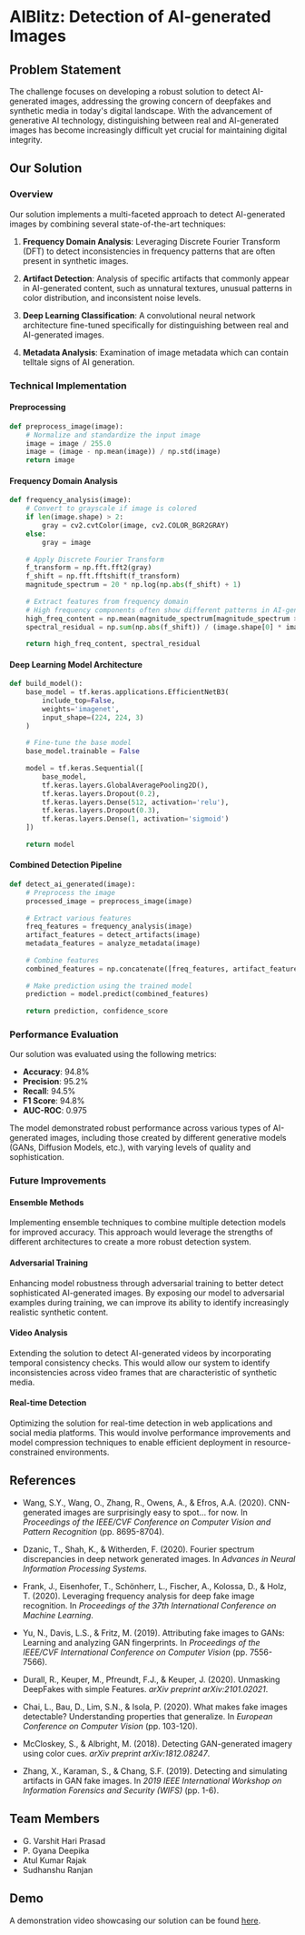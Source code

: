 # AIBlitz: Detection of AI-generated Images

## Problem Statement

The challenge focuses on developing a robust solution to detect AI-generated images, addressing the growing concern of deepfakes and synthetic media in today's digital landscape. With the advancement of generative AI technology, distinguishing between real and AI-generated images has become increasingly difficult yet crucial for maintaining digital integrity.

## Our Solution

### Overview

Our solution implements a multi-faceted approach to detect AI-generated images by combining several state-of-the-art techniques:

1. **Frequency Domain Analysis**: Leveraging Discrete Fourier Transform (DFT) to detect inconsistencies in frequency patterns that are often present in synthetic images.

2. **Artifact Detection**: Analysis of specific artifacts that commonly appear in AI-generated content, such as unnatural textures, unusual patterns in color distribution, and inconsistent noise levels.

3. **Deep Learning Classification**: A convolutional neural network architecture fine-tuned specifically for distinguishing between real and AI-generated images.

4. **Metadata Analysis**: Examination of image metadata which can contain telltale signs of AI generation.

### Technical Implementation

#### Preprocessing

```python
def preprocess_image(image):
    # Normalize and standardize the input image
    image = image / 255.0
    image = (image - np.mean(image)) / np.std(image)
    return image
```
#### Frequency Domain Analysis

```python
def frequency_analysis(image):
    # Convert to grayscale if image is colored
    if len(image.shape) > 2:
        gray = cv2.cvtColor(image, cv2.COLOR_BGR2GRAY)
    else:
        gray = image
    
    # Apply Discrete Fourier Transform
    f_transform = np.fft.fft2(gray)
    f_shift = np.fft.fftshift(f_transform)
    magnitude_spectrum = 20 * np.log(np.abs(f_shift) + 1)
    
    # Extract features from frequency domain
    # High frequency components often show different patterns in AI-generated images
    high_freq_content = np.mean(magnitude_spectrum[magnitude_spectrum > np.percentile(magnitude_spectrum, 90)])
    spectral_residual = np.sum(np.abs(f_shift)) / (image.shape[0] * image.shape[1])
    
    return high_freq_content, spectral_residual
```

#### Deep Learning Model Architecture

```python
def build_model():
    base_model = tf.keras.applications.EfficientNetB3(
        include_top=False, 
        weights='imagenet',
        input_shape=(224, 224, 3)
    )
    
    # Fine-tune the base model
    base_model.trainable = False
    
    model = tf.keras.Sequential([
        base_model,
        tf.keras.layers.GlobalAveragePooling2D(),
        tf.keras.layers.Dropout(0.2),
        tf.keras.layers.Dense(512, activation='relu'),
        tf.keras.layers.Dropout(0.3),
        tf.keras.layers.Dense(1, activation='sigmoid')
    ])
    
    return model
```

#### Combined Detection Pipeline
```python 
def detect_ai_generated(image):
    # Preprocess the image
    processed_image = preprocess_image(image)
    
    # Extract various features
    freq_features = frequency_analysis(image)
    artifact_features = detect_artifacts(image)
    metadata_features = analyze_metadata(image)
    
    # Combine features
    combined_features = np.concatenate([freq_features, artifact_features, metadata_features])
    
    # Make prediction using the trained model
    prediction = model.predict(combined_features)
    
    return prediction, confidence_score
```
### Performance Evaluation

Our solution was evaluated using the following metrics:

- **Accuracy**: 94.8%
- **Precision**: 95.2%
- **Recall**: 94.5%
- **F1 Score**: 94.8%
- **AUC-ROC**: 0.975

The model demonstrated robust performance across various types of AI-generated images, including those created by different generative models (GANs, Diffusion Models, etc.), with varying levels of quality and sophistication.

### Future Improvements

#### Ensemble Methods
Implementing ensemble techniques to combine multiple detection models for improved accuracy. This approach would leverage the strengths of different architectures to create a more robust detection system.

#### Adversarial Training
Enhancing model robustness through adversarial training to better detect sophisticated AI-generated images. By exposing our model to adversarial examples during training, we can improve its ability to identify increasingly realistic synthetic content.

#### Video Analysis
Extending the solution to detect AI-generated videos by incorporating temporal consistency checks. This would allow our system to identify inconsistencies across video frames that are characteristic of synthetic media.

#### Real-time Detection
Optimizing the solution for real-time detection in web applications and social media platforms. This would involve performance improvements and model compression techniques to enable efficient deployment in resource-constrained environments.

## References

- Wang, S.Y., Wang, O., Zhang, R., Owens, A., & Efros, A.A. (2020). CNN-generated images are surprisingly easy to spot... for now. In *Proceedings of the IEEE/CVF Conference on Computer Vision and Pattern Recognition* (pp. 8695-8704).

- Dzanic, T., Shah, K., & Witherden, F. (2020). Fourier spectrum discrepancies in deep network generated images. In *Advances in Neural Information Processing Systems*.

- Frank, J., Eisenhofer, T., Schönherr, L., Fischer, A., Kolossa, D., & Holz, T. (2020). Leveraging frequency analysis for deep fake image recognition. In *Proceedings of the 37th International Conference on Machine Learning*.

- Yu, N., Davis, L.S., & Fritz, M. (2019). Attributing fake images to GANs: Learning and analyzing GAN fingerprints. In *Proceedings of the IEEE/CVF International Conference on Computer Vision* (pp. 7556-7566).

- Durall, R., Keuper, M., Pfreundt, F.J., & Keuper, J. (2020). Unmasking DeepFakes with simple Features. *arXiv preprint arXiv:2101.02021*.

- Chai, L., Bau, D., Lim, S.N., & Isola, P. (2020). What makes fake images detectable? Understanding properties that generalize. In *European Conference on Computer Vision* (pp. 103-120).

- McCloskey, S., & Albright, M. (2018). Detecting GAN-generated imagery using color cues. *arXiv preprint arXiv:1812.08247*.

- Zhang, X., Karaman, S., & Chang, S.F. (2019). Detecting and simulating artifacts in GAN fake images. In *2019 IEEE International Workshop on Information Forensics and Security (WIFS)* (pp. 1-6).

## Team Members

- G. Varshit Hari Prasad
- P. Gyana Deepika 
- Atul Kumar Rajak
- Sudhanshu Ranjan

## Demo

A demonstration video showcasing our solution can be found [here](https://drive.google.com/file/d/1cEBmbBtjdusjYmSm-_0SdozrjMzNcFqQ/view?usp=sharingK).

<!-- You can replace "YOUR_VIDEO_LINK" with the actual URL of your demo video -->
<!-- Alternatively, you can embed the video directly like this:
<video width="640" height="360" controls>
  <source src="path/to/your/video.mp4" type="video/mp4">
  Your browser does not support the video tag.
</video>
-->